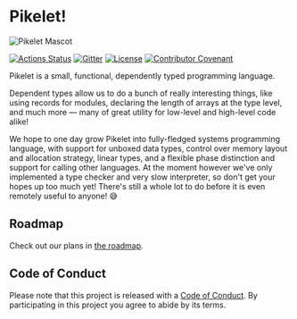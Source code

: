 # Pikelet!

![Pikelet Mascot][pikelet-mascot]

[pikelet-mascot]: assets/pikelet.png

[![Actions Status][actions-badge]][actions-url]
[![Gitter][gitter-badge]][gitter-lobby]
[![License][license-badge]][license-url]
[![Contributor Covenant][code-of-conduct-badge]][code-of-conduct-url]

[actions-badge]: https://github.com/pikelet-lang/pikelet/workflows/Continuous%20integration/badge.svg
[actions-url]: https://github.com/pikelet-lang/pikelet/actions
[gitter-badge]: https://badges.gitter.im/pikelet-lang/pikelet.svg
[gitter-lobby]: https://gitter.im/pikelet-lang/Lobby
[license-badge]: https://img.shields.io/github/license/pikelet-lang/pikelet
[license-url]: ./LICENSE
[code-of-conduct-badge]: https://img.shields.io/badge/Contributor%20Covenant-v2.0%20adopted-ff69b4.svg
[code-of-conduct-url]: ./CODE_OF_CONDUCT.md

Pikelet is a small, functional, dependently typed programming language.

Dependent types allow us to do a bunch of really interesting things, like using
records for modules, declaring the length of arrays at the type level, and
much more — many of great utility for low-level and high-level code alike!

We hope to one day grow Pikelet into fully-fledged systems programming language,
with support for unboxed data types, control over memory layout and allocation
strategy, linear types, and a flexible phase distinction and support for calling
other languages. At the moment however we've only implemented a type checker and
very slow  interpreter, so don't get your hopes up too much yet! There's still a
whole lot to do before it is even remotely useful to anyone! 😅

## Roadmap

Check out our plans in [the roadmap](./website/docs/contributing/roadmap.md).

## Code of Conduct

Please note that this project is released with a [Code of Conduct](./CODE_OF_CONDUCT.md).
By participating in this project you agree to abide by its terms.
